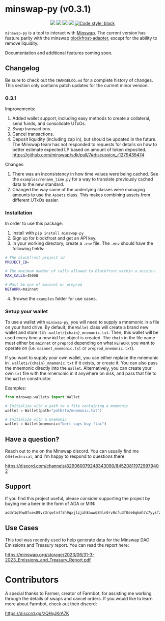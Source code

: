 # minswap-py (v0.3.1)
<p align="center">
    <img src="https://img.shields.io/pypi/status/minswap-py?style=flat-square" />
    <img src="https://img.shields.io/pypi/dm/minswap-py?style=flat-square" />
    <img src="https://img.shields.io/pypi/l/minswap-py?style=flat-square"/>
    <img src="https://img.shields.io/pypi/v/minswap-py?style=flat-square"/>
    <a href="https://github.com/psf/black"><img alt="Code style: black" src="https://img.shields.io/badge/code%20style-black-000000.svg"></a>
</p>

`minswap-py` is a tool to interact with [Minswap](https://minswap.org/).  The current version has feature parity with the minswap [blockfrost-adapter](https://github.com/minswap/sdk), except for the ability to remove liquidity.

Documentation and additional features coming soon.


## Changelog

Be sure to check out the `CHANGELOG.md` for a complete history of changes. This section
only contains patch updates for the current minor version.

### 0.3.1

Improvements:
1. Added wallet support, including easy methods to create a collateral, send funds, and consolidate UTxOs.
2. Swap transactions.
3. Cancel transactions.
4. Deposit liquidity (including zap in), but should be updated in the future. The Minswap team has not responded to requests for details on how to better estimate expected LP based on amount of token deposited.
https://github.com/minswap/sdk/pull/7#discussion_r1279439474

Changes:
1. There was an inconsistency in how time values were being cached. See the `examples/rename_time.py` for a way to translate previously cached data to the new standard.
2. Changed the way some of the underlying classes were managing amounts to use the `Assets` class. This makes combining assets from different UTxOs easier.

### Installation

In order to use this package:
1. Install with `pip install minswap-py`
2. Sign up for blockfrost and get an API key.
3. In your working directory, create a `.env` file. The `.env` should have the following fields:
```bash
# The blockfrost project id
PROJECT_ID=

# The maximum number of calls allowed to Blockfrost within a session.
MAX_CALLS=45000

# Must be one of mainnet or preprod
NETWORK=mainnet
```
4. Browse the `examples` folder for use cases.

### Setup your wallet

To use a wallet with `minswap-py`, you will need to supply a mnemonic in a file on your
hard drive. By default, the `Wallet` class will create a brand new wallet and store it
in `.wallet/{chain}_mnemonic.txt`. Then, this wallet will be used every time a new
`Wallet` object is created. The `chain` in the file name must either be `mainnet` or
`preprod` depending on what `NETWORK` you want to operate on (i.e.
`mainnet_mnemonic.txt` or `preprod_mnemonic.txt`).

If you want to supply your own wallet, you can either replace the mnemonic in
`.wallets/{chain}_mnemonic.txt` if it exists, or create it. You can also pass the
mnemonic directly into the `Wallet`. Alternatively, you can create your own `txt` file
with the mnemonic in it anywhere on disk, and pass that file to the `Wallet`
constructor.

Examples:
```python
from minswap.wallets import Wallet

# Initialize with a path to a file containing a mnemonic
wallet = Wallet(path="path/to/mnemonic.txt")

# Initialize with a mnemonic
wallet = Wallet(mnemonic="bert says buy flac")
```

## Have a question?

Reach out to me on the Minswap discord. You can usually find me on`#technical`, and I'm happy to respond to questions there.

https://discord.com/channels/829060079248343090/845208119729979402

## Support

If you find this project useful, please consider supporting the project by buying me a
beer in the form of ADA or MIN:

```bash
addr1q9hw8fuex09vr3rqwtn4fzh9qxjlzjzh8aww684ln0rv0cfu3f0de6qkmh7c7yysfz808978wwe6ll30wu8l3cgvgdjqa7egnl
```

## Use Cases

This tool was recently used to help generate data for the Minswap DAO Emissions and
Treasury report. You can read the report here:

https://minswap.org/storage/2023/06/31-3-2023_Emissions_and_Treasury_Report.pdf

# Contributors

A special thanks to Farmer, creator of Farmbot, for assisting me working through the
details of swaps and cancel orders. If you would like to learn more about Farmbot,
check out their discord:

https://discord.gg/zQHyJKrA7K
